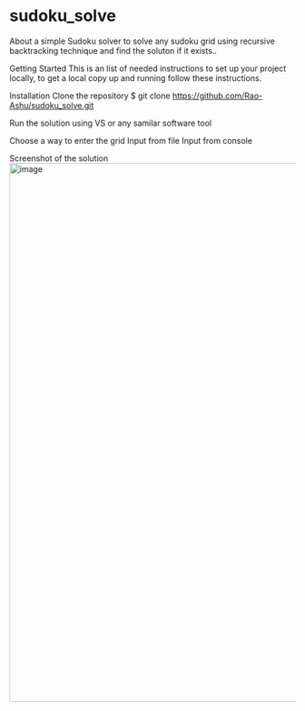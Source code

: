 # sudoku_solve
About
a simple Sudoku solver to solve any sudoku grid using recursive backtracking technique and find the soluton if it exists..

Getting Started
This is an list of needed instructions to set up your project locally, to get a local copy up and running follow these instructions.

Installation
Clone the repository
$ git clone https://github.com/Rao-Ashu/sudoku_solve.git

Run the solution
using VS or any samilar software tool

Choose a way to enter the grid
Input from file
Input from console

Screenshot of the solution
<img width="947" alt="image" src="https://user-images.githubusercontent.com/110756551/225849077-9fc2bef3-e456-4a6f-9f1d-7112e8846c2f.png">

